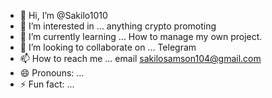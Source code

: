 - 👋 Hi, I’m @Sakilo1010
- 👀 I’m interested in ... anything crypto promoting 
- 🌱 I’m currently learning ... How to manage my own project. 
- 💞️ I’m looking to collaborate on ... Telegram 
- 📫 How to reach me ... email sakilosamson104@gmail.com
- 😄 Pronouns: ...
- ⚡ Fun fact: ...

<!---
Sakilo1010/Sakilo1010 is a ✨ special ✨ repository because its `README.md` (this file) appears on your GitHub profile.
You can click the Preview link to take a look at your changes.
--->
